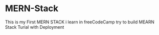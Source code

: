 # MERN-Stack
This is my First MERN STACK i learn in freeCodeCamp try to build MEARN Stack Turial with Deployment
